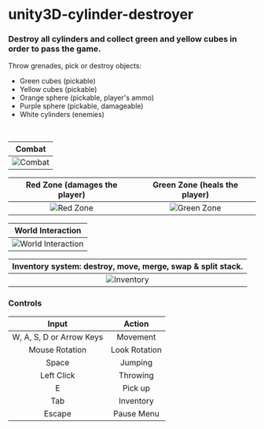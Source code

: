 # unity3D-cylinder-destroyer

<h3> Destroy all cylinders and collect green and yellow cubes in order to pass the game. </h3>

Throw grenades, pick or destroy objects:
  - Green cubes (pickable)
  - Yellow cubes (pickable)
  - Orange sphere (pickable, player's ammo)
  - Purple sphere (pickable, damageable)
  - White cylinders (enemies) <br>
<br>

|  Combat |
| :--------------------------------------------------------------: |
| ![Combat](Readme%20Resources/combat.gif) |


| Red Zone (damages the player) | Green Zone (heals the player) |
| :--------------------------------------------------------------: | :--------------------------------------------------------------: |
| ![Red Zone](Readme%20Resources/red_zone.gif) | ![Green Zone](Readme%20Resources/green_zone.gif) |

| World Interaction |
| :--------------------------------------------------------------: |
| ![World Interaction](Readme%20Resources/world_interaction.gif) |

| Inventory system: destroy, move, merge, swap & split stack. |
| :--------------------------------------------------------------: |
| ![Inventory](Readme%20Resources/inventory.gif) |

<h3>Controls</h3>

|           Input          |     Action    |
|:------------------------:|:-------------:|
| W, A, S, D or Arrow Keys |    Movement   |
|      Mouse Rotation      | Look Rotation |
|           Space          |    Jumping    |
|        Left Click        |    Throwing   |
|             E            |     Pick up   |
|            Tab           |   Inventory   |
|          Escape          |   Pause Menu  |
